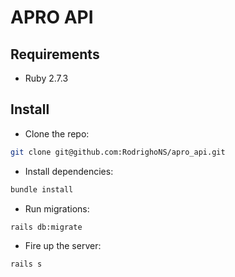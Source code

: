 # APRO API

## Requirements
- Ruby 2.7.3

## Install
- Clone the repo:
```bash
git clone git@github.com:RodrighoNS/apro_api.git
```

- Install dependencies:
```bash
bundle install
```

- Run migrations:
```bash
rails db:migrate
```

- Fire up the server:
```bash
rails s
```
